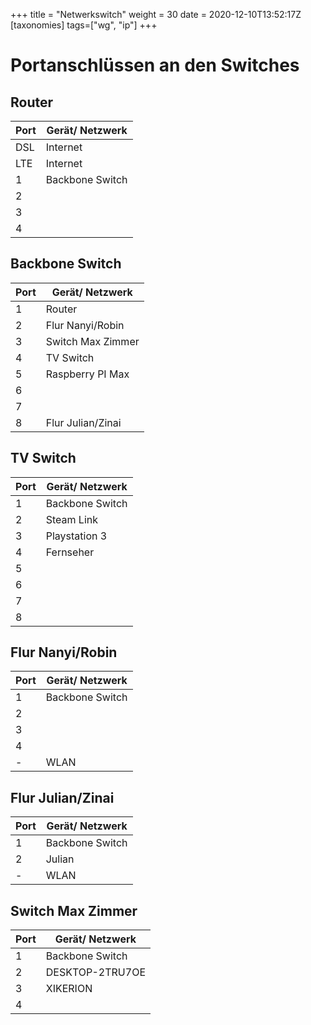 +++
title = "Netwerkswitch"
weight = 30
date = 2020-12-10T13:52:17Z
[taxonomies]
tags=["wg", "ip"]
+++

# Portanschlüssen an den Switches

## Router

| Port | Gerät/ Netzwerk |
|-|-|
| DSL | Internet |
| LTE | Internet |
| 1 | Backbone Switch |
| 2 | |
| 3 | |
| 4 | |

## Backbone Switch

| Port | Gerät/ Netzwerk |
|-|-|
| 1 | Router |
| 2 | Flur Nanyi/Robin |
| 3 | Switch Max Zimmer |
| 4 | TV Switch |
| 5 | Raspberry PI Max |
| 6 | |
| 7 | |
| 8 | Flur Julian/Zinai |

## TV Switch

| Port | Gerät/ Netzwerk |
|-|-|
| 1 | Backbone Switch |
| 2 | Steam Link |
| 3 | Playstation 3 |
| 4 | Fernseher |
| 5 | |
| 6 | |
| 7 | |
| 8 | |

## Flur Nanyi/Robin

| Port | Gerät/ Netzwerk |
|-|-|
| 1 | Backbone Switch |
| 2 | |
| 3 | |
| 4 | |
| - | WLAN |

## Flur Julian/Zinai

| Port | Gerät/ Netzwerk |
|-|-|
| 1 | Backbone Switch |
| 2 | Julian |
| - | WLAN |

## Switch Max Zimmer

| Port | Gerät/ Netzwerk |
|-|-|
| 1 | Backbone Switch |
| 2 | DESKTOP-2TRU7OE |
| 3 | XIKERION |
| 4 | |
